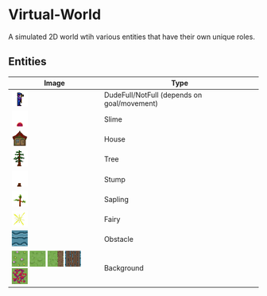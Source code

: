# Virtual-World

A simulated 2D world wtih various entities that have their own unique roles. 

## Entities
| Image | Type |
| ----------- | ----------- |
| ![alt text](https://github.com/KallosP/Virtual-World/blob/main/images/dude3.png?raw=true) | DudeFull/NotFull (depends on goal/movement) |
| ![alt text](https://github.com/KallosP/Virtual-World/blob/main/images/slime2.png?raw=true) | Slime |
| ![alt text](https://github.com/KallosP/Virtual-World/blob/main/images/house.png?raw=true) | House |
| ![alt text](https://github.com/KallosP/Virtual-World/blob/main/images/tree0.png?raw=true) | Tree |
| ![alt text](https://github.com/KallosP/Virtual-World/blob/main/images/stump.png?raw=true) | Stump |
| ![alt text](https://github.com/KallosP/Virtual-World/blob/main/images/sapling4.png?raw=true) | Sapling |
| ![alt text](https://github.com/KallosP/Virtual-World/blob/main/images/fairy7.png?raw=true) | Fairy |
| ![alt text](https://github.com/KallosP/Virtual-World/blob/main/images/water0.png?raw=true) | Obstacle |
| ![alt text](https://github.com/KallosP/Virtual-World/blob/main/images/flowers.png?raw=true) ![alt text](https://github.com/KallosP/Virtual-World/blob/main/images/grass.png?raw=true) ![alt text](https://github.com/KallosP/Virtual-World/blob/main/images/dirt_vert_right.png?raw=true) ![alt text](https://github.com/KallosP/Virtual-World/blob/main/images/bridge.png?raw=true) ![alt text](https://github.com/KallosP/Virtual-World/blob/main/images/poisoned_grass.png?raw=true)| Background |
